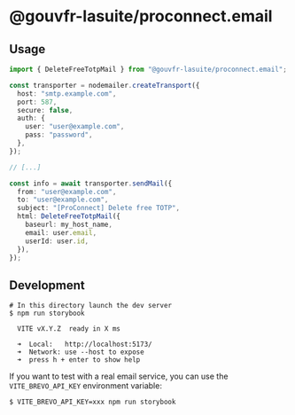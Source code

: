 # @gouvfr-lasuite/proconnect.email

## Usage

```ts
import { DeleteFreeTotpMail } from "@gouvfr-lasuite/proconnect.email";

const transporter = nodemailer.createTransport({
  host: "smtp.example.com",
  port: 587,
  secure: false,
  auth: {
    user: "user@example.com",
    pass: "password",
  },
});

// [...]

const info = await transporter.sendMail({
  from: "user@example.com",
  to: "user@example.com",
  subject: "[ProConnect] Delete free TOTP",
  html: DeleteFreeTotpMail({
    baseurl: my_host_name,
    email: user.email,
    userId: user.id,
  }),
});
```

## Development

```
# In this directory launch the dev server
$ npm run storybook

  VITE vX.Y.Z  ready in X ms

  ➜  Local:   http://localhost:5173/
  ➜  Network: use --host to expose
  ➜  press h + enter to show help

```

If you want to test with a real email service, you can use the `VITE_BREVO_API_KEY` environment variable:

```
$ VITE_BREVO_API_KEY=xxx npm run storybook
```
